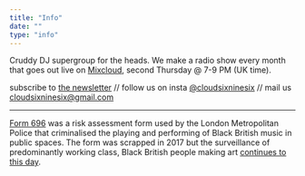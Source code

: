 ```yaml
---
title: "Info"
date: ""
type: "info"
---
```


Cruddy DJ supergroup for the heads. We make a radio show every month that goes out live on [Mixcloud](https://www.mixcloud.com/cloud696/), second Thursday @ 7-9 PM (UK time).

subscribe to [the newsletter](https://mailchi.mp/227057cc10c0/669ho5u4u4) // follow us on insta [@cloudsixninesix](https://www.instagram.com/cloudsixninesix/) // mail us [cloudsixninesix@gmail.com](mailto:cloudsixninesix@gmail.com)

---

[Form 696](https://en.wikipedia.org/wiki/Form_696) was a risk assessment form used by the London Metropolitan Police that criminalised the playing and performing of Black British music in public spaces. The form was scrapped in 2017 but the surveillance of predominantly working class, Black British people making art [continues to this day](https://www.vice.com/en/article/bvnp8v/met-police-youtube-drill-music-removal).
